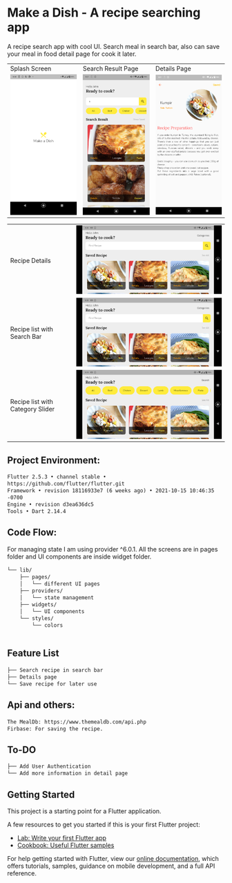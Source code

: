 # Make a Dish - A recipe searching app

<p>
  A recipe search app with cool UI. Search meal in search bar, also can save your meal in food detail page for cook it later.
</p>

<table>
  <tr>
    <td>Splash Screen</td>
     <td>Search Result Page</td>
     <td>Details Page</td>
  </tr>
  <tr>
    <td><img src="https://raw.githubusercontent.com/ZRShamim/recipe_search-_app/main/assets/screenshots/splash_screen.png" width=270 ></td>
    <td><img src="https://raw.githubusercontent.com/ZRShamim/recipe_search-_app/main/assets/screenshots/save_page.png" width=270 ></td>
    <td><img src="https://raw.githubusercontent.com/ZRShamim/recipe_search-_app/main/assets/screenshots/recipe_details.png" width=270 ></td>
  </tr>
 </table>
 <table>
  <tr>
    <td>Recipe Details</td>
    <td><img src="https://github.com/ZRShamim/recipe_search-_app/blob/main/assets/screenshots/l_saved_rec.png" width=620  ></td>
  </tr>
  <tr>
    <td>Recipe list with Search Bar</td>
    <td><img src="https://raw.githubusercontent.com/ZRShamim/recipe_search-_app/main/assets/screenshots/l_saved_rec.png" width=620  ></td>
  </tr>
  <tr>
    <td>Recipe list with Category Slider</td>
    <td><img src="https://raw.githubusercontent.com/ZRShamim/recipe_search-_app/main/assets/screenshots/l_saved_rec_2.png" width=620  ></td>
  </tr>
 </table>

## Project Environment:
```
Flutter 2.5.3 • channel stable • https://github.com/flutter/flutter.git
Framework • revision 18116933e7 (6 weeks ago) • 2021-10-15 10:46:35 -0700
Engine • revision d3ea636dc5
Tools • Dart 2.14.4
```

## Code Flow:
For managing state I am using provider ^6.0.1. All the screens are in pages folder and UI components are inside widget folder.

```
└── lib/
    ├── pages/
    │   └── different UI pages
    ├── providers/
    │   └── state management
    ├── widgets/
    │   └── UI components
    └── styles/
        └── colors
    
```
## Feature List
```
├── Search recipe in search bar
├── Details page
└── Save recipe for later use

```

## Api and others: 
```
The MealDb: https://www.themealdb.com/api.php
Firbase: For saving the recipe.
```

## To-DO
```
├── Add User Authentication
└── Add more information in detail page
```

## Getting Started

This project is a starting point for a Flutter application.

A few resources to get you started if this is your first Flutter project:

- [Lab: Write your first Flutter app](https://flutter.dev/docs/get-started/codelab)
- [Cookbook: Useful Flutter samples](https://flutter.dev/docs/cookbook)

For help getting started with Flutter, view our
[online documentation](https://flutter.dev/docs), which offers tutorials,
samples, guidance on mobile development, and a full API reference.
